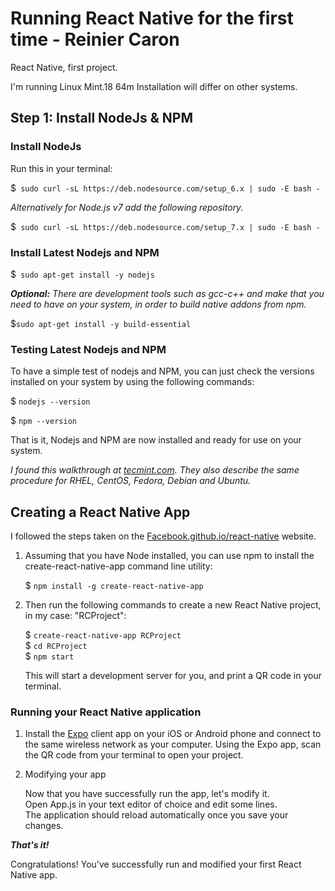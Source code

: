 # Running React Native for the first time - Reinier Caron
React Native, first project.

I'm running Linux Mint.18 64m Installation will differ on other systems.

## Step 1: Install NodeJs & NPM

### Install NodeJs

Run this in your terminal:

$``` sudo curl -sL https://deb.nodesource.com/setup_6.x | sudo -E bash -```

_Alternatively for Node.js v7 add the following repository._

$``` sudo curl -sL https://deb.nodesource.com/setup_7.x | sudo -E bash -```

### Install Latest Nodejs and NPM

$``` sudo apt-get install -y nodejs```

***_Optional:_*** _There are development tools such as gcc-c++ and make that you need to have on your system, in order to build native addons from npm._

$```sudo apt-get install -y build-essential```

### Testing Latest Nodejs and NPM

To have a simple test of nodejs and NPM, you can just check the versions installed on your system by using the following commands:

$ ```nodejs --version```

$ ```npm --version```

That is it, Nodejs and NPM are now installed and ready for use on your system.

_I found this walkthrough at [tecmint.com](https://www.tecmint.com/install-nodejs-npm-in-centos-ubuntu/). They also describe the same procedure for RHEL, CentOS, Fedora, Debian and Ubuntu._

## Creating a React Native App

I followed the steps taken on the [Facebook.github.io/react-native](https://facebook.github.io/react-native/docs/getting-started.html) website.

 1. Assuming that you have Node installed, you can use npm to install the create-react-native-app command line utility:
 
    $ ```npm install -g create-react-native-app```  
     
 2. Then run the following commands to create a new React Native project, in my case: "RCProject":
 
    $ ```create-react-native-app RCProject```  
    $ ```cd RCProject```  
    $ ```npm start```  
    
    This will start a development server for you, and print a QR code in your terminal.
    
### Running your React Native application

1. Install the [Expo](https://expo.io/) client app on your iOS or Android phone and connect to the same wireless network as your computer.
   Using the Expo app, scan the QR code from your terminal to open your project.  

2. Modifying your app  

   Now that you have successfully run the app, let's modify it.  
   Open App.js in your text editor of choice and edit some lines.  
   The application should reload automatically once you save your changes.  
   
***That's it!***

Congratulations! You've successfully run and modified your first React Native app.
